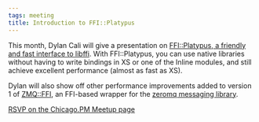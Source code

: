 ```yaml
---
tags: meeting
title: Introduction to FFI::Platypus
---
```


This month, Dylan Cali will give a presentation on [FFI::Platypus, a friendly
and fast interface to libffi](https://metacpan.org/release/FFI-Platypus). With
FFI::Platypus, you can use native libraries without having to write bindings in
XS or one of the Inline modules, and still achieve excellent performance
(almost as fast as XS).

Dylan will also show off other performance improvements added to version 1 of
[ZMQ::FFI](https://metacpan.org/pod/ZMQ::FFI), an FFI-based wrapper for the
[zeromq messaging library](http://zeromq.org).

[RSVP on the Chicago.PM Meetup page](http://www.meetup.com/ChicagoPM/events/220967211/)
